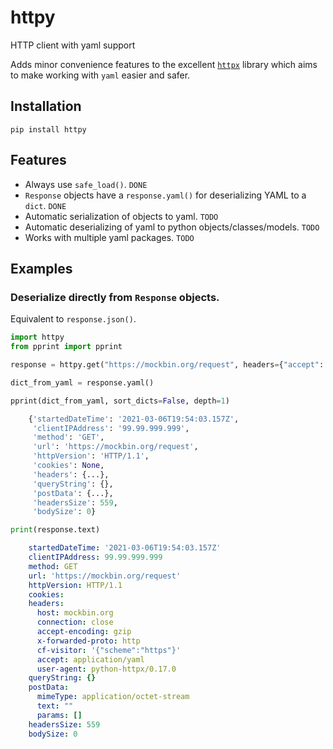 # httpy
HTTP client with yaml support

Adds minor convenience features to the excellent [`httpx`](https://www.python-httpx.org/) library which aims to make working with `yaml` easier and safer.

## Installation

```
pip install httpy
```

## Features
* Always use `safe_load()`. `DONE`
* `Response` objects have a `response.yaml()` for deserializing YAML to a `dict`. `DONE`
* Automatic serialization of objects to yaml. `TODO`
* Automatic deserializing of yaml to python objects/classes/models. `TODO`
* Works with multiple yaml packages. `TODO`


## Examples

### Deserialize directly from `Response` objects.

Equivalent to `response.json()`.

```python
import httpy
from pprint import pprint

response = httpy.get("https://mockbin.org/request", headers={"accept": "application/yaml"})

dict_from_yaml = response.yaml()

pprint(dict_from_yaml, sort_dicts=False, depth=1)
```

```python
    {'startedDateTime': '2021-03-06T19:54:03.157Z',
     'clientIPAddress': '99.99.999.999',
     'method': 'GET',
     'url': 'https://mockbin.org/request',
     'httpVersion': 'HTTP/1.1',
     'cookies': None,
     'headers': {...},
     'queryString': {},
     'postData': {...},
     'headersSize': 559,
     'bodySize': 0}

```

```python
print(response.text)
```

```yaml
    startedDateTime: '2021-03-06T19:54:03.157Z'
    clientIPAddress: 99.99.999.999
    method: GET
    url: 'https://mockbin.org/request'
    httpVersion: HTTP/1.1
    cookies:
    headers:
      host: mockbin.org
      connection: close
      accept-encoding: gzip
      x-forwarded-proto: http
      cf-visitor: '{"scheme":"https"}'
      accept: application/yaml
      user-agent: python-httpx/0.17.0
    queryString: {}
    postData:
      mimeType: application/octet-stream
      text: ""
      params: []
    headersSize: 559
    bodySize: 0
```
